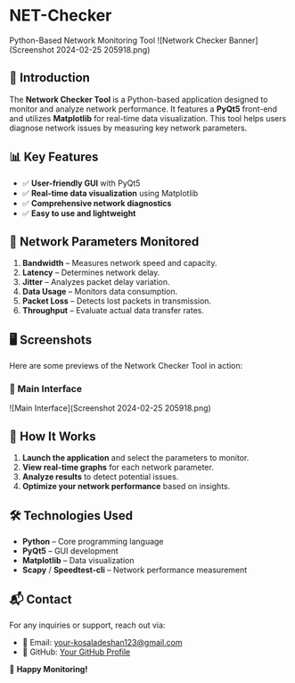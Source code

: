 # NET-Checker
Python-Based Network Monitoring Tool
![Network Checker Banner](Screenshot 2024-02-25 205918.png)

## 📌 Introduction
The **Network Checker Tool** is a Python-based application designed to monitor and analyze network performance. It features a **PyQt5** front-end and utilizes **Matplotlib** for real-time data visualization. This tool helps users diagnose network issues by measuring key network parameters.

## 📊 Key Features
- ✅ **User-friendly GUI** with PyQt5
- ✅ **Real-time data visualization** using Matplotlib
- ✅ **Comprehensive network diagnostics**
- ✅ **Easy to use and lightweight**

## 📡 Network Parameters Monitored
1. **Bandwidth** – Measures network speed and capacity.
2. **Latency** – Determines network delay.
3. **Jitter** – Analyzes packet delay variation.
4. **Data Usage** – Monitors data consumption.
5. **Packet Loss** – Detects lost packets in transmission.
6. **Throughput** – Evaluate actual data transfer rates.

## 🖥️ Screenshots
Here are some previews of the Network Checker Tool in action:

### 📌 Main Interface
![Main Interface](Screenshot 2024-02-25 205918.png)

## 📌 How It Works
1. **Launch the application** and select the parameters to monitor.
2. **View real-time graphs** for each network parameter.
3. **Analyze results** to detect potential issues.
4. **Optimize your network performance** based on insights.

## 🛠 Technologies Used
- **Python** – Core programming language
- **PyQt5** – GUI development
- **Matplotlib** – Data visualization
- **Scapy** / **Speedtest-cli** – Network performance measurement


## 📬 Contact
For any inquiries or support, reach out via:
- 📧 Email: your-kosaladeshan123@gmail.com
- 🔗 GitHub: [Your GitHub Profile](https://github.com/kosaladeshan)

🚀 **Happy Monitoring!**

